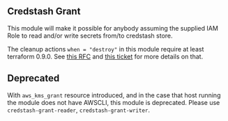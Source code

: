## Credstash Grant

This module will make it possible for anybody assuming the supplied IAM Role to read
and/or write secrets from/to credstash store.

The cleanup actions `when = "destroy"` in this module require at least
terraform 0.9.0.
See [this RFC](https://docs.google.com/document/d/15nEcV7fxskDgYrXoNMl6RYIo10PCiZGle7TP8xitrFE/)
and [this ticket](https://github.com/hashicorp/terraform/issues/386) for more
details on that.

## Deprecated

With `aws_kms_grant` resource introduced, and in the case that host running the module does not have AWSCLI, this module is deprecated. Please use `credstash-grant-reader`, `credstash-grant-writer`.
